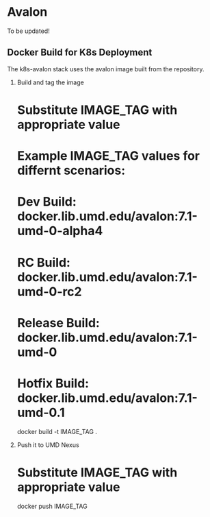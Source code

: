 # Avalon

To be updated!

## Docker Build for K8s Deployment
The k8s-avalon stack uses the avalon image built from the repository.

1. Build and tag the image

    # Substitute IMAGE_TAG with appropriate value
    # Example IMAGE_TAG values for differnt scenarios:
    #    Dev Build: docker.lib.umd.edu/avalon:7.1-umd-0-alpha4
    #    RC Build: docker.lib.umd.edu/avalon:7.1-umd-0-rc2
    #    Release Build: docker.lib.umd.edu/avalon:7.1-umd-0
    #    Hotfix Build: docker.lib.umd.edu/avalon:7.1-umd-0.1
    docker build -t IMAGE_TAG .

2. Push it to UMD Nexus

    # Substitute IMAGE_TAG with appropriate value
    docker push IMAGE_TAG
